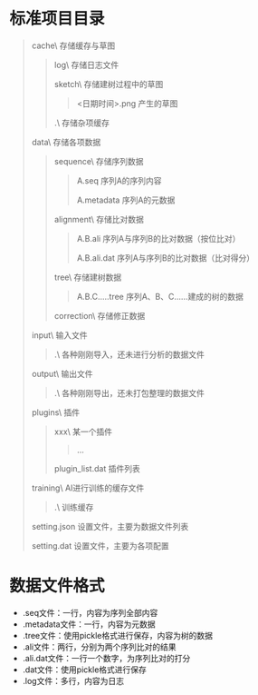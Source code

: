 # 标准项目目录

> cache\ 存储缓存与草图
>
>> log\ 存储日志文件
>>
>> sketch\ 存储建树过程中的草图
>>
>>> <日期时间>.png 产生的草图
>>>
>>
>> .\ 存储杂项缓存
>>
>
> data\ 存储各项数据
>
>> sequence\ 存储序列数据
>>
>>> A.seq 序列A的序列内容
>>>
>>> A.metadata 序列A的元数据
>>>
>>
>> alignment\ 存储比对数据
>>
>>> A.B.ali 序列A与序列B的比对数据（按位比对）
>>>
>>> A.B.ali.dat 序列A与序列B的比对数据（比对得分）
>>>
>>
>> tree\ 存储建树数据
>>
>>> A.B.C.....tree 序列A、B、C……建成的树的数据
>>>
>>
>> correction\ 存储修正数据
>>
>
> input\ 输入文件
>
>> .\ 各种刚刚导入，还未进行分析的数据文件
>>
>
> output\ 输出文件
>
>> .\ 各种刚刚导出，还未打包整理的数据文件
>>
>
> plugins\ 插件
>
>> xxx\ 某一个插件
>>
>>> ...
>>>
>>
>> plugin_list.dat 插件列表
>>
>
> training\ AI进行训练的缓存文件
>
>> .\ 训练缓存
>>
>
> setting.json 设置文件，主要为数据文件列表
>
> setting.dat 设置文件，主要为各项配置



# 数据文件格式

- .seq文件：一行，内容为序列全部内容
- .metadata文件：一行，内容为元数据
- .tree文件：使用pickle格式进行保存，内容为树的数据
- .ali文件：两行，分别为两个序列比对的结果
- .ali.dat文件：一行一个数字，为序列比对的打分
- .dat文件：使用pickle格式进行保存
- .log文件：多行，内容为日志
